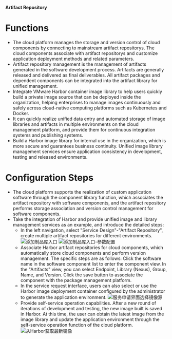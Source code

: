 
**Artifact Repository**



# Functions
+ The cloud platform manages the storage and version control of cloud components by connecting to mainstream artifact repositorys. The cloud components associate with artifact repositorys and customize application deployment methods and related parameters.
+ Artifact repository management is the management of artifacts generated in the software development process. Artifacts are generally released and delivered as final deliverables. All artifact packages and dependent components can be integrated into the artifact library for unified management.
+ Integrate VMware Harbor container image library to help users quickly build a private image source that can be deployed inside the organization, helping enterprises to manage images continuously and safely across cloud-native computing platforms such as Kubernetes and Docker.
+ It can quickly realize unified data entry and automated storage of image libraries and artifacts in multiple environments on the cloud management platform, and provide them for continuous integration systems and publishing systems.
+ Build a Harbor image library for internal use in the organization, which is more secure and guarantees business continuity. Unified image library management services ensure application consistency in development, testing and released environments.

# Configuration Steps
+ The cloud platform supports the realization of custom application software through the component library function, which associates the artifact repository with software components, and the artifact repository performs storage association and version control management for software components.
+ Take the integration of Harbor and provide unified image and library management services as an example, and introduce the detailed steps:
    + In the left navigation, select "Service Design"-"Artifact Repository", create multiple artifact repositories for different environments.
    ![添加制品库入口](../../picture/Admin/添加制品库入口.png)
    ![添加制品库入口-参数配置](../../picture/Admin/添加制品库入口-参数配置.png)
    + Associate Harbor artifact repositories for cloud components, which automatically store cloud components and perform version management. The specific steps are as follows: Click the software name in the software component list to enter the component view. In the "Artifacts" view, you can select Endpoint, Library (Nexus), Group, Name, and Version. Click the save button to associate the component with the package management platform.
    + In the service request interface, users can also select or use the Harbor image deployment container configured by the administrator to generate the application environment.
    ![服务申请界面选择镜像源](../../picture/Admin/服务申请界面选择镜像源.png)
    + Provide self-service operation capabilities. After a new round of iterations of development and testing, the new image built is saved in Harbor. At this time, the user can obtain the latest image from the image library and update the application environment through the self-service operation function of the cloud platform.
   ![从Harbor获取最新镜像](../../picture/Admin/从Harbor获取最新镜像.png)

